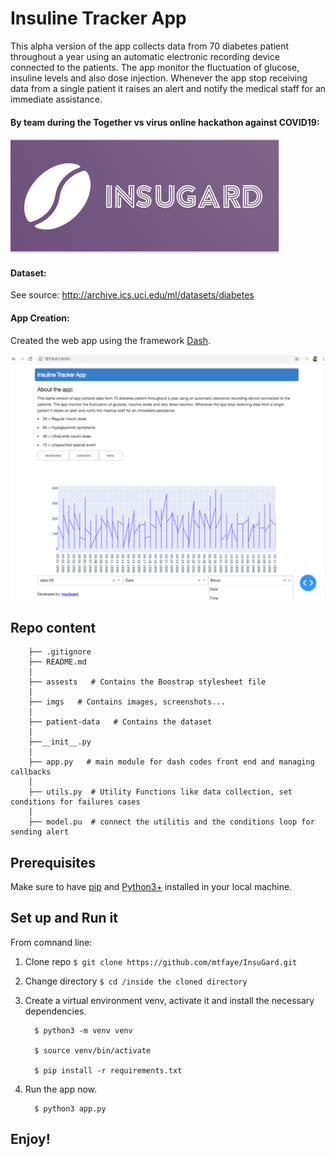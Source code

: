 # Insuline Tracker App

This alpha version of the app collects data from 70 diabetes patient throughout a year using an automatic electronic recording device connected to the patients. The app monitor the fluctuation of glucose, insuline levels and also dose injection. Whenever the app stop receiving data from a single patient it raises an alert and notify the medical staff for an immediate assistance.

#### By team during the Together vs virus online hackathon against COVID19: 
![Logo](imgs/logo_2.png)






#### 	 Dataset:
See source: http://archive.ics.uci.edu/ml/datasets/diabetes

#### 	 App Creation:
Created the web app using the framework [Dash](https://plotly.com/dash/). 

![App](imgs/app.png)

## Repo content 

		├── .gitignore
		├── README.md
		│  
		├── assests   # Contains the Boostrap stylesheet file
		│  
		├── imgs   # Contains images, screenshots...
		│  
		├── patient-data   # Contains the dataset
		│   
		├──__init__.py    
		│   
		├── app.py   # main module for dash codes front end and managing callbacks
		│   
		├── utils.py  # Utility Functions like data collection, set conditions for failures cases
		│  
		├── model.pu  # connect the utilitis and the conditions loop for sending alert 


## Prerequisites

Make sure to have [pip](https://pip.pypa.io/en/stable/) and [Python3+](https://www.python.org/downloads/) installed in your local machine. 


## Set up and Run it

From comnand line:

1. Clone repo  ``` $ git clone https://github.com/mtfaye/InsuGard.git ```

2. Change directory ``` $ cd /inside the cloned directory ```

3. Create a virtual environment venv, activate it and install the necessary dependencies.
		
	     $ python3 -m venv venv
		
	     $ source venv/bin/activate
		
	     $ pip install -r requirements.txt
	     
4. Run the app now.
		
	     $ python3 app.py
	     
	     
	  
	  
## Enjoy! 
	 





